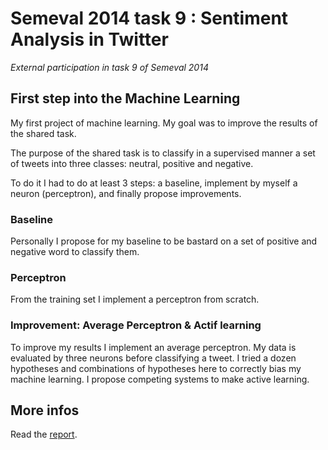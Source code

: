 # Semeval 2014 task 9 : Sentiment Analysis in Twitter
*External participation in task 9 of Semeval 2014*

## First step into the Machine Learning

My first project of machine learning. My goal was to improve the results of the shared task.

The purpose of the shared task is to classify in a supervised manner a set of tweets into three classes: neutral, positive and negative.

To do it I had to do at least 3 steps: a baseline, implement by myself a neuron (perceptron), and finally propose improvements.

### Baseline

Personally I propose for my baseline to be bastard on a set of positive and negative word to classify them.

### Perceptron

From the training set I implement a perceptron from scratch.

### Improvement: Average Perceptron & Actif learning

To improve my results I implement an average perceptron. My data is evaluated by three neurons before classifying a tweet. I tried a dozen hypotheses and combinations of hypotheses here to correctly bias my machine learning.
I propose competing systems to make active learning.

## More infos

Read the [report](https://github.com/poggioenzo/semeval2014task9/blob/master/Rapport-MELS.pdf).
